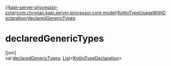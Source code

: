 //[kapi-server-processor-core](../../../index.md)/[com.chrynan.kapi.server.processor.core.model](../index.md)/[KotlinTypeUsageWithDeclaration](index.md)/[declaredGenericTypes](declared-generic-types.md)

# declaredGenericTypes

[jvm]\
val [declaredGenericTypes](declared-generic-types.md): [List](https://kotlinlang.org/api/latest/jvm/stdlib/kotlin.collections/-list/index.html)&lt;[KotlinTypeDeclaration](../-kotlin-type-declaration/index.md)&gt;
